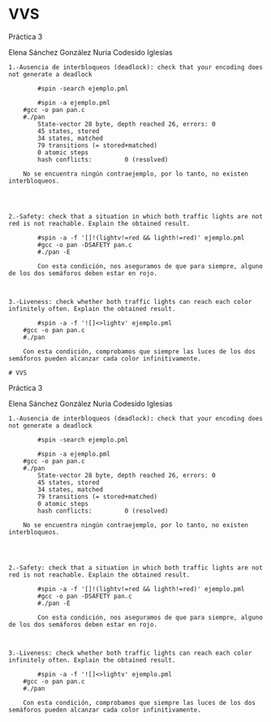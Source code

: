 # VVS
Práctica 3 

Elena Sánchez González 
Nuria Codesido Iglesias
    
    
    1.-Ausencia de interbloqueos (deadlock): check that your encoding does not generate a deadlock
    
    		#spin -search ejemplo.pml
    
	    	#spin -a ejemplo.pml
		#gcc -o pan pan.c
		#./pan  
			State-vector 28 byte, depth reached 26, errors: 0
			45 states, stored
			34 states, matched
			79 transitions (= stored+matched)
			0 atomic steps
			hash conflicts:         0 (resolved)
		
		No se encuentra ningún contraejemplo, por lo tanto, no existen interbloqueos. 



    
    2.-Safety: check that a situation in which both traffic lights are not red is not reachable. Explain the obtained result.
    
    		#spin -a -f '[]!(lightv!=red && lighth!=red)' ejemplo.pml
    		#gcc -o pan -DSAFETY pan.c
    		#./pan -E
    
    		Con esta condición, nos aseguramos de que para siempre, alguno de los dos semáforos deben estar en rojo.
    
    
    
    3.-Liveness: check whether both traffic lights can reach each color infinitely often. Explain the obtained result.

    		#spin -a -f '![]<>lightv' ejemplo.pml
		#gcc -o pan pan.c
		#./pan
		
		Con esta condición, comprobamos que siempre las luces de los dos semáforos pueden alcanzar cada color infinitivamente.
    
    # VVS
Práctica 3 

Elena Sánchez González 
Nuria Codesido Iglesias
    
    
    1.-Ausencia de interbloqueos (deadlock): check that your encoding does not generate a deadlock
    
    		#spin -search ejemplo.pml
    
	    	#spin -a ejemplo.pml
		#gcc -o pan pan.c
		#./pan  
			State-vector 28 byte, depth reached 26, errors: 0
			45 states, stored
			34 states, matched
			79 transitions (= stored+matched)
			0 atomic steps
			hash conflicts:         0 (resolved)
		
		No se encuentra ningún contraejemplo, por lo tanto, no existen interbloqueos. 



    
    2.-Safety: check that a situation in which both traffic lights are not red is not reachable. Explain the obtained result.
    
    		#spin -a -f '[]!(lightv!=red && lighth!=red)' ejemplo.pml
    		#gcc -o pan -DSAFETY pan.c
    		#./pan -E
    
    		Con esta condición, nos aseguramos de que para siempre, alguno de los dos semáforos deben estar en rojo.
    
    
    
    3.-Liveness: check whether both traffic lights can reach each color infinitely often. Explain the obtained result.

    		#spin -a -f '![]<>lightv' ejemplo.pml
		#gcc -o pan pan.c
		#./pan
		
		Con esta condición, comprobamos que siempre las luces de los dos semáforos pueden alcanzar cada color infinitivamente.
    
    
    
